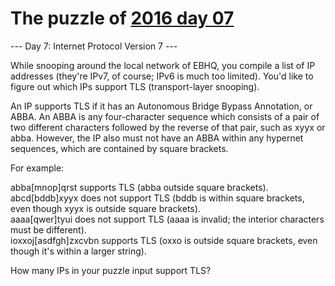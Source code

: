 # The puzzle of [2016 day 07](https://adventofcode.com/2016/day/7)

--- Day 7: Internet Protocol Version 7 ---

While snooping around the local network of EBHQ, you compile a list of IP addresses (they're IPv7, of course; IPv6 is much too limited). You'd like to figure out which IPs support TLS (transport-layer snooping).

An IP supports TLS if it has an Autonomous Bridge Bypass Annotation, or ABBA.  An ABBA is any four-character sequence which consists of a pair of two different characters followed by the reverse of that pair, such as xyyx or abba.  However, the IP also must not have an ABBA within any hypernet sequences, which are contained by square brackets.

For example:

abba[mnop]qrst supports TLS (abba outside square brackets).\
abcd[bddb]xyyx does not support TLS (bddb is within square brackets, even though xyyx is outside square brackets).\
aaaa[qwer]tyui does not support TLS (aaaa is invalid; the interior characters must be different).\
ioxxoj[asdfgh]zxcvbn supports TLS (oxxo is outside square brackets, even though it's within a larger string).

How many IPs in your puzzle input support TLS?